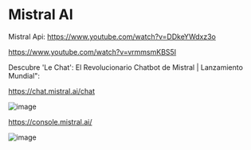 # Mistral AI

Mistral Api: https://www.youtube.com/watch?v=DDkeYWdxz3o

https://www.youtube.com/watch?v=vrmmsmKBS5I

Descubre 'Le Chat': El Revolucionario Chatbot de Mistral | Lanzamiento Mundial": 

https://chat.mistral.ai/chat

![image](https://github.com/luiscoco/Mistral-AI/assets/32194879/26fa797f-4604-4a93-b13e-a1acc450cf35)

https://console.mistral.ai/

![image](https://github.com/luiscoco/Mistral-AI/assets/32194879/98ff2336-14bb-4741-8a8b-5e673a246900)


